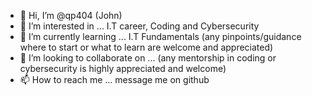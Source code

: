 - 👋 Hi, I’m @qp404 (John)
- 👀 I’m interested in ... I.T career, Coding and Cybersecurity
- 🌱 I’m currently learning ... I.T Fundamentals (any pinpoints/guidance where to start or what to learn are welcome and appreciated)
- 💞️ I’m looking to collaborate on ... (any mentorship in coding or cybersecurity is highly appreciated and welcome)
- 📫 How to reach me ... message me on github

<!---
qp401/qp401 is a ✨ special ✨ repository because its `README.md` (this file) appears on your GitHub profile.
You can click the Preview link to take a look at your changes.
--->
